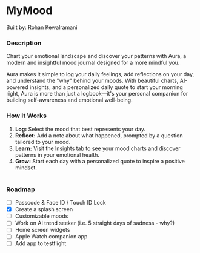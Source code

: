 # MyMood
Built by: Rohan Kewalramani

### Description
Chart your emotional landscape and discover your patterns with Aura, a modern and insightful mood journal designed for a more mindful you.

Aura makes it simple to log your daily feelings, add reflections on your day, and understand the "why" behind your moods. With beautiful charts, AI-powered insights, and a personalized daily quote to start your morning right, Aura is more than just a logbook—it's your personal companion for building self-awareness and emotional well-being.

### How It Works
1. **Log:** Select the mood that best represents your day.
2. **Reflect:** Add a note about what happened, prompted by a question tailored to your mood.
3. **Learn:** Visit the Insights tab to see your mood charts and discover patterns in your emotional health.
4. **Grow:** Start each day with a personalized quote to inspire a positive mindset.

#

### Roadmap
- [ ] Passcode & Face ID / Touch ID Lock
- [x] Create a splash screen
- [ ] Customizable moods
- [ ] Work on AI trend seeker (i.e. 5 straight days of sadness - why?)
- [ ] Home screen widgets
- [ ] Apple Watch companion app
- [ ] Add app to testflight

